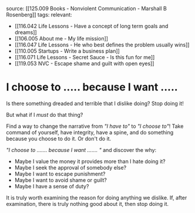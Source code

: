 source: [[125.009 Books - Nonviolent Communication - Marshall B Rosenberg]]
tags:
relevant:
- [[116.042 Life Lessons - Have a concept of long term goals and dreams]]
- [[106.005 About me - My life mission]]
- [[116.047 Life Lessons - He who best defines the problem usually wins]]
- [[110.005 Startups - Write a business plan]]
- [[116.071 Life Lessons - Secret Sauce - Is this fun for me]]
- [[119.053 NVC - Escape shame and guilt with open eyes]]

# I choose to ..... because I want .....

Is there something dreaded and terrible that I dislike doing? Stop doing it!

But what if I _must_ do that thing? 

Find a way to change the narrative from _"I have to"_ to _"I choose to"_! Take command of yourself, have integrity, have a spine, and do something because you choose to do it. Or don't do it.

_"I choose to ....... because I want ....... "_ and discover the why:
- Maybe I value the money it provides more than I hate doing it? 
- Maybe I seek the approval of somebody else? 
- Maybe I want to escape punishment?
- Maybe I want to avoid shame or guilt?
- Maybe I have a sense of duty?  

It is truly worth examining the reason for doing anything we dislike. If, after examination, there is truly nothing good about it, then stop doing it. 

